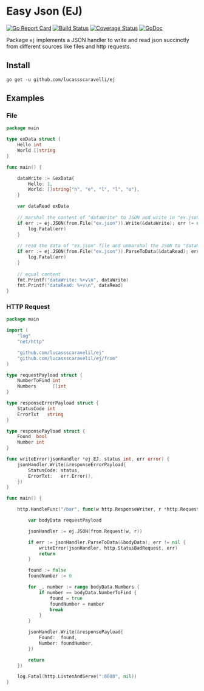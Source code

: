 # Easy Json (EJ)

[![Go Report Card](https://goreportcard.com/badge/github.com/lucassscaravelli/ej)](https://goreportcard.com/report/github.com/lucassscaravelli/ej)
[![Build Status](https://travis-ci.org/lucassscaravelli/ej.svg?branch=master)](https://travis-ci.org/lucassscaravelli/ej)
[![Coverage Status](https://coveralls.io/repos/github/lucassscaravelli/ej/badge.svg?branch=master)](https://coveralls.io/github/lucassscaravelli/ej?branch=master)
[![GoDoc](https://godoc.org/github.com/lucassscaravelli/ej?status.svg)](https://godoc.org/github.com/lucassscaravelli/ej)

Package ```ej``` implements a JSON handler to write and read json succinctly from different sources like files and http requests.

## Install

```
go get -u github.com/lucassscaravelli/ej
```

## Examples

### File

```go
package main

type exData struct {
	Hello int
	World []string
}

func main() {

	dataWrite := &exData{
		Hello: 1,
		World: []string{"h", "e", "l", "l", "o"},
	}

	var dataRead exData
	
	// marshal the content of "dataWrite" to JSON and write in "ex.json" file
	if err := ej.JSON(from.File("ex.json")).Write(&dataWrite); err != nil {
		log.Fatal(err)
	}
	
	// read the data of "ex.json" file and unmarshal the JSON to "dataRead" content
	if err := ej.JSON(from.File("ex.json")).ParseToData(&dataRead); err != nil {
		log.Fatal(err)
	}
	
	// equal content
	fmt.Printf("dataWrite: %+v\n", dataWrite)
	fmt.Printf("dataRead: %+v\n", dataRead)
}

```

### HTTP Request

```go 
package main

import (
	"log"
	"net/http"

	"github.com/lucassscaravelil/ej"
	"github.com/lucassscaravelil/ej/from"
)

type requestPayload struct {
	NumberToFind int
	Numbers      []int
}

type responseErrorPayload struct {
	StatusCode int
	ErrorTxt   string
}

type responsePayload struct {
	Found  bool
	Number int
}

func writeError(jsonHandler *ej.EJ, status int, err error) {
	jsonHandler.Write(&responseErrorPayload{
		StatusCode: status,
		ErrorTxt:   err.Error(),
	})
}

func main() {

	http.HandleFunc("/bar", func(w http.ResponseWriter, r *http.Request) {

		var bodyData requestPayload

		jsonHandler := ej.JSON(from.Request(w, r))

		if err := jsonHandler.ParseToData(&bodyData); err != nil {
			writeError(jsonHandler, http.StatusBadRequest, err)
			return
		}

		found := false
		foundNumber := 0

		for _, number := range bodyData.Numbers {
			if number == bodyData.NumberToFind {
				found = true
				foundNumber = number
				break
			}
		}

		jsonHandler.Write(&responsePayload{
			Found:  found,
			Number: foundNumber,
		})

		return
	})

	log.Fatal(http.ListenAndServe(":8080", nil))
}
```
